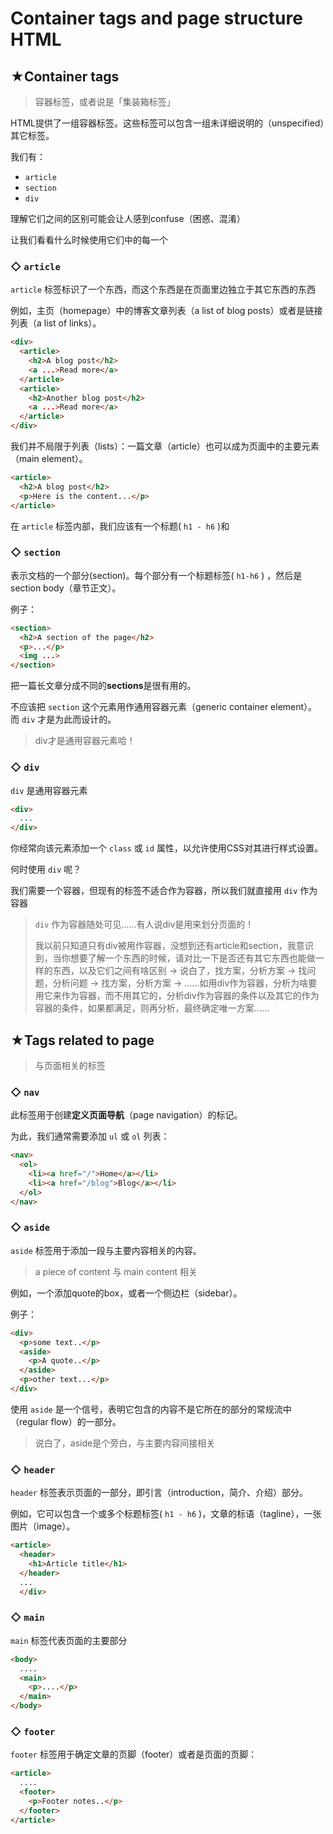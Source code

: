 # Container tags and page structure HTML

## ★Container tags

> 容器标签，或者说是「集装箱标签」

HTML提供了一组容器标签。这些标签可以包含一组未详细说明的（unspecified）其它标签。

我们有：

* `article` 
* `section` 
* `div` 

理解它们之间的区别可能会让人感到confuse（困惑、混淆）

让我们看看什么时候使用它们中的每一个

### ◇ `article` 

`article` 标签标识了一个东西，而这个东西是在页面里边独立于其它东西的东西

例如，主页（homepage）中的博客文章列表（a list of blog posts）或者是链接列表（a list of links）。

``` html
<div>
  <article>
    <h2>A blog post</h2>
    <a ...>Read more</a>
  </article>
  <article>
    <h2>Another blog post</h2>
    <a ...>Read more</a>
  </article>
</div>
```

我们并不局限于列表（lists）：一篇文章（article）也可以成为页面中的主要元素（main element）。

``` html
<article>
  <h2>A blog post</h2>
  <p>Here is the content...</p>
</article>
```

在 `article` 标签内部，我们应该有一个标题( `h1 - h6` )和

### ◇ `section` 

表示文档的一个部分(section)。每个部分有一个标题标签( `h1-h6` ) ，然后是section body（章节正文）。

例子：

``` html
<section>
  <h2>A section of the page</h2>
  <p>...</p>
  <img ...>
</section>
```

把一篇长文章分成不同的**sections**是很有用的。

不应该把 `section` 这个元素用作通用容器元素（generic container element）。而 `div` 才是为此而设计的。

> div才是通用容器元素哈！

### ◇ `div` 

`div` 是通用容器元素

``` html
<div>
  ...
</div>
```

你经常向该元素添加一个 `class` 或 `id` 属性，以允许使用CSS对其进行样式设置。

何时使用 `div` 呢？

我们需要一个容器，但现有的标签不适合作为容器，所以我们就直接用 `div` 作为容器

> `div` 作为容器随处可见……有人说div是用来划分页面的！
>  
> 我以前只知道只有div被用作容器，没想到还有article和section，我意识到，当你想要了解一个东西的时候，请对比一下是否还有其它东西也能做一样的东西，以及它们之间有啥区别 -> 说白了，找方案，分析方案 -> 找问题，分析问题 -> 找方案，分析方案 -> ……如用div作为容器，分析为啥要用它来作为容器，而不用其它的，分析div作为容器的条件以及其它的作为容器的条件，如果都满足，则再分析，最终确定唯一方案……

## ★Tags related to page

> 与页面相关的标签

### ◇ `nav` 

此标签用于创建**定义页面导航**（page navigation）的标记。

为此，我们通常需要添加 `ul` 或 `ol` 列表：

``` html
<nav>
  <ol>
    <li><a href="/">Home</a></li>
    <li><a href="/blog">Blog</a></li>
  </ol>
</nav>
```

### ◇ `aside` 

`aside` 标签用于添加一段与主要内容相关的内容。

> a piece of content 与 main content 相关

例如，一个添加quote的box，或者一个侧边栏（sidebar）。

例子：

``` html
<div>
  <p>some text..</p>
  <aside>
    <p>A quote..</p>
  </aside>
  <p>other text...</p>
</div>
```

使用 `aside` 是一个信号，表明它包含的内容不是它所在的部分的常规流中（regular flow）的一部分。

> 说白了，aside是个旁白，与主要内容间接相关

### ◇ `header` 

`header` 标签表示页面的一部分，即引言（introduction，简介、介绍）部分。

例如，它可以包含一个或多个标题标签( `h1 - h6` )，文章的标语（tagline），一张图片（image）。

``` html
<article>
  <header>
    <h1>Article title</h1>
  </header>
  ...
  </div>
```

### ◇ `main` 

`main` 标签代表页面的主要部分

``` html
<body>
  ....
  <main>
    <p>....</p>
  </main>
</body>
```

### ◇ `footer` 

`footer` 标签用于确定文章的页脚（footer）或者是页面的页脚：

``` html
<article>
  ....
  <footer>
    <p>Footer notes..</p>
  </footer>
</article>
```

